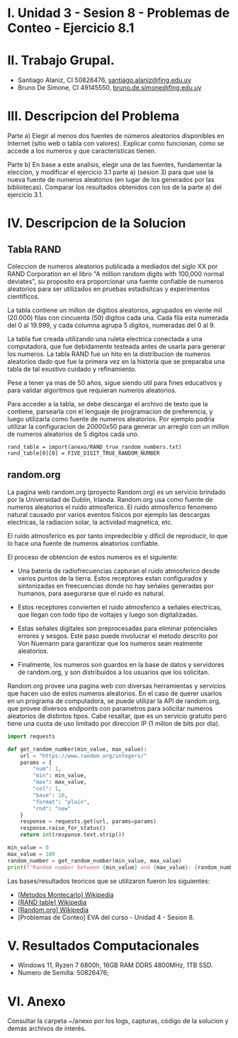 # I. Unidad 3 - Sesion 8 - Problemas de Conteo -  Ejercicio 8.1

# II. Trabajo Grupal.

* Santiago Alaniz, CI 50826476, santiago.alaniz@fing.edu.uy
* Bruno De Simone, CI 49145550, bruno.de.simone@fing.edu.uy

# III. Descripcion del Problema

Parte a) Elegir al menos dos fuentes de números aleatorios disponibles en Internet (sitio web o tabla con valores). Explicar como funcionan, como se accede a los numeros y que caracteristicas tienen.

Parte b) En base a este analisis, elegir una de las fuentes, fundamentar la eleccion, y modificar el ejercicio 3.1 parte a) (sesion 3) para que use la nueva fuente de numeros aleatorios (en lugar de los generados por las bibliotecas). Comparar los resultados obtenidos con los de la parte a) del ejercicio 3.1.

# IV. Descripcion de la Solucion

## Tabla RAND

Coleccion de numeros aleatorios publicada a mediados del siglo XX por RAND Corporation en el libro "A million random digits with 100,000 normal deviates", su proposito era proporcionar una fuente confiable de numeros aleatorios para ser utilizados en pruebas estadisitcas y experimentos cientificos.

La tabla contiene un millon de digitios aleatorios, agrupados en viente mil (20.000) filas con cincuenta (50) digitos cada una. Cada fila esta numerada del 0 al 19.999, y cada columna agrupa 5 digitos, numeradas del 0 al 9.

La tabla fue creada utilizando una ruleta electrica conectada a una computadora, que fue debidamente testeada antes de usarla para generar los numeros. La tabla RAND fue un hito en la distribucion de numeros aleatorios dado que fue la primera vez en la historia que se preparaba una tabla de tal exustivo cuidado y refinamiento.

Pese a tener ya mas de 50 años, sigue siendo util para fines educativos y para validar algoritmos que requieran numeros aleatorios.

Para acceder a la tabla, se debe descargar el archivo de texto que la contiene, parsearla con el lenguaje de programacion de preferencia, y luego utilizarla como fuente de numeros aleatorios. Por ejemplo podria utilizar la configuracion de 20000x50 para generar un arreglo con un millon de numeros aleatorios de 5 digitos cada uno.

```pseudocode
rand_table = import(anexo/RAND_true_random_numbers.txt)
rand_table[0][0] = FIVE_DIGIT_TRUE_RANDOM_NUMBER
```

## random.org

La pagina web random.org (proyecto Random.org) es un servicio brindado por la Universidad de Dublin, Irlanda. Random.org usa como fuente de numeros aleatorios el ruido atmosferico. El ruido atmosferico fenomeno natural causado por varios eventos fisicos por ejemplo las descargas electricas, la radiacion solar, la actividad magnetica, etc. 

El ruido atmosferico es por tanto impredecible y dificil de reproducir, lo que lo hace una fuente de numeros aleatorios confiable.

El proceso de obtencion de estos numeros es el siguiente:

- Una bateria de radiofrecuencias capturan el ruido atmosferico desde varios puntos de la tierra. Estos receptores estan configurados y sintonizadas en freecuencias donde no hay señales generadas por humanos, para asegurarse que el ruido es natural.

- Estos receptores convierten el ruido atmosferico a señales electricas, que llegan con todo tipo de voltajes y luego son digitalizadas.

- Estas señales digitales son preprocesadas para eliminar potenciales errores y sesgos. Este paso puede involucrar el metodo descrito por Von Nuemann para garantizar que los numeros sean realmente aleatorios.

- Finalmente, los numeros son guardos en la base de datos y servidores de random.org, y son distribuidos a los usuarios que los solicitan.

Random.org provee una pagina web con diversas herramientas y servicios que hacen uso de estos numeros aleatorios. En el caso de querer usarlos en un programa de computadora, se puede utilizar la API de random.org, que provee diversos endpoints con parametros para solicitar numeros aleatorios de distintos tipos. Cabe resaltar, que es un servicio gratuito pero tiene una cuota de uso limitado por direccion IP (1 millon de bits por dia).

```python
import requests

def get_random_number(min_value, max_value):
    url = "https://www.random.org/integers/"
    params = {
        "num": 1,
        "min": min_value,
        "max": max_value,
        "col": 1,
        "base": 10,
        "format": "plain",
        "rnd": "new"
    }
    response = requests.get(url, params=params)
    response.raise_for_status()
    return int(response.text.strip())

min_value = 0
max_value = 100
random_number = get_random_number(min_value, max_value)
print(f"Random number between {min_value} and {max_value}: {random_number}")
```

Las bases/resultados teoricos que se utilizaron fueron los siguientes:

- [[Metodos Montecarlo] Wikipedia](https://en.wikipedia.org/wiki/Monte_Carlo_method)
- [[RAND table] Wikipedia](https://en.wikipedia.org/wiki/Random_number_table)
- [[Random.org] Wikipedia](https://en.wikipedia.org/wiki/Random.org)
- [Problemas de Conteo] EVA del curso - Unidad 4 - Sesion 8.

# V. Resultados Computacionales

- Windows 11, Ryzen 7 6800h, 16GB RAM DDR5 4800MHz, 1TB SSD.
- Numero de Semilla: 50826476;

# VI. Anexo

Consultar la carpeta ~/anexo por los logs, capturas, código de la solucion y demás archivos de interés.
